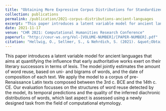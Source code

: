 ```yaml
---
title: "Obtaining More Expressive Corpus Distributions for Standardized Ancient Languages"
collection: publications
permalink: /publication/2021-corpus-distributions-ancient-languages
excerpt: "This paper introduces a latent variable model for ancient languages to quantify the influence of early authoritative works on their literary successors in terms of lexis. The model jointly estimates word reuse and composition dates, applied to a corpus of pre-Renaissance Latin texts."
date: 2021-11-17
venue: "CHR 2021: Computational Humanities Research Conference"
paperurl: "http://ceur-ws.org/Vol-[VOLUME-NUMBER]/[PAPER-NUMBER].pdf"
citation: "Hellwig, O., Sellmer, S., & Nehrdich, S. (2021). &quot;Obtaining More Expressive Corpus Distributions for Standardized Ancient Languages.&quot; In <i>Proceedings of the Computational Humanities Research Conference (CHR 2021)</i>, Amsterdam, The Netherlands."
---
```


This paper introduces a latent variable model for ancient languages that aims at quantifying the influence that early authoritative works exert on their literary successors in terms of lexis. The model jointly estimates the amount of word reuse, based on uni- and bigrams of words, and the date of composition of each text. We apply the model to a corpus of pre-Renaissance Latin texts composed between the 3rd c. BCE and the 14th c. CE. Our evaluation focusses on the structures of word reuse detected by the model, its temporal predictions and the quality of the inferred diachronic distributions of words, which last aspect is assessed using a newly designed task from the field of computational etymology.